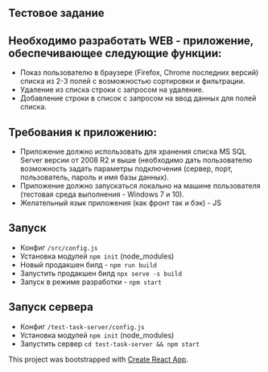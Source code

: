 ## Тестовое задание

## Необходимо разработать WEB - приложение, обеспечивающее следующие функции:
- Показ пользователю в браузере (Firefox, Chrome последних версий) списка из 2-3 полей с возможностью сортировки и фильтрации.
- Удаление из списка строки  с запросом на удаление.
- Добавление строки в список с запросом на ввод данных для полей списка.

## Требования к приложению:
- Приложение должно использовать для хранения списка MS SQL Server версии от 2008 R2 и выше (необходимо дать пользователю возможность задать параметры подключения (сервер, порт, пользователь, пароль и имя базы данных).
- Приложение должно запускаться локально на машине пользователя (тестовая среда выполнения - Windows 7 и 10).
- Желательный язык приложения (как фронт так и бэк) - JS

## Запуск
- Конфиг `/src/config.js`
- Установка модулей `npm init` (node_modules)
- Новый продакшен билд - `npm run build`
- Запустить продакшен билд `npx serve -s build`
- Запуск в режиме разработки - `npm start`

## Запуск сервера
- Конфиг `/test-task-server/config.js`
- Установка модулей `npm init` (node_modules)
- Запустить сервер `cd test-task-server && npm start`

This project was bootstrapped with [Create React App](https://github.com/facebookincubator/create-react-app).